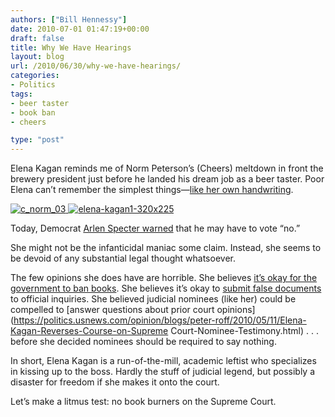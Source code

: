```yaml
---
authors: ["Bill Hennessy"]
date: 2010-07-01 01:47:19+00:00
draft: false
title: Why We Have Hearings
layout: blog
url: /2010/06/30/why-we-have-hearings/
categories:
- Politics
tags:
- beer taster
- book ban
- cheers

type: "post"
---
```


Elena Kagan reminds me of Norm Peterson’s (Cheers) meltdown in front the brewery president just before he landed his dream job as a beer taster. Poor Elena can’t remember the simplest things—[like her own handwriting](https://beforeitsnews.com/news/90/021/Kagan_on_Partial_Birth_Abortion_Memo:_Yeah,_That_Looks_Like_My_Handwriting.html).

 

[![c_norm_03](https://hennessysview.com/wp-content/uploads/2010/06/c_norm_03_thumb.jpg)
](https://hennessysview.com/wp-content/uploads/2010/06/c_norm_03.jpg) [![elena-kagan1-320x225](https://hennessysview.com/wp-content/uploads/2010/06/elenakagan1320x225_thumb.jpg)
](https://hennessysview.com/wp-content/uploads/2010/06/elenakagan1320x225.jpg)

 

Today, Democrat [Arlen Specter warned](https://legaltimes.typepad.com/blt/2010/06/specter-unhappy-with-kagans-answers.html) that he may have to vote “no.”

 

She might not be the infanticidal maniac some claim. Instead, she seems to be devoid of any substantial legal thought whatsoever.

 

The few opinions she does have are horrible. She believes [it’s okay for the government to ban books](https://www.wnd.com/?pageId=155645). She believes it’s okay to [submit false documents](https://www.foxnews.com/politics/2010/06/30/kagan-defends-revising-medical-groups-statement-partial-birth-abortion/) to official inquiries. She believed judicial nominees (like her) could be compelled to [answer questions about prior court opinions](https://politics.usnews.com/opinion/blogs/peter-roff/2010/05/11/Elena-Kagan-Reverses-Course-on-Supreme Court-Nominee-Testimony.html) . . . before she decided nominees should be required to say nothing. 

 

In short, Elena Kagan is a run-of-the-mill, academic leftist who specializes in kissing up to the boss. Hardly the stuff of judicial legend, but possibly a disaster for freedom if she makes it onto the court.

 

Let’s make a litmus test: no book burners on the Supreme Court. 
